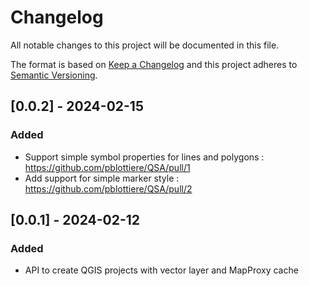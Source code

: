 # Changelog

All notable changes to this project will be documented in this file.

The format is based on [Keep a Changelog](http://keepachangelog.com/)
and this project adheres to [Semantic Versioning](http://semver.org/).


## [0.0.2] - 2024-02-15

### Added

- Support simple symbol properties for lines and polygons : https://github.com/pblottiere/QSA/pull/1
- Add support for simple marker style : https://github.com/pblottiere/QSA/pull/2


## [0.0.1] - 2024-02-12

### Added

- API to create QGIS projects with vector layer and MapProxy cache
